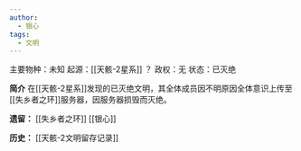 ```yaml
---
author:
  - 银心
tags:
  - 文明
---
```

主要物种：未知
起源：[[天骸-2星系]] ？
政权：无
状态：已灭绝

**简介**
在[[天骸-2星系]]发现的已灭绝文明，其全体成员因不明原因全体意识上传至[[失乡者之环]]服务器，因服务器损毁而灭绝。

**遗留：**
[[失乡者之环]]
[[银心]]

**历史：**
[[天骸-2文明留存记录]]

